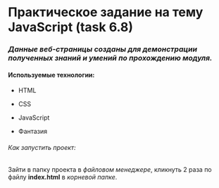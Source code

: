 # Практическое задание на тему **JavaScript** (task 6.8)

### *Данные веб-страницы созданы для демонстрации полученных знаний и умений по прохождению модуля.* 

#### Используемые технологии:
  + HTML

  + CSS

  + JavaScript

  + Фантазия

###### Как запустить проект:
Зайти в папку проекта в *файловом менеджере*, кликнуть 2 раза по файлу **index.html** в *корневой папке*.
